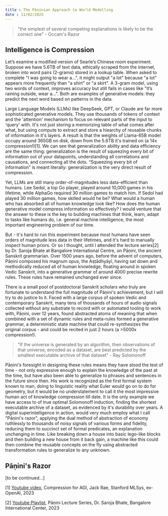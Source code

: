 ```yaml
---
title : The Pāṇinian Approach to World Modelling
date : 11/02/2025
---
```

> "the simplest of several competing explanations is likely to be the correct one" - Occam's Razor

## Intelligence is Compression

Let’s examine a modified version of Searle’s Chinese room experiment. Suppose we have 5.6TB of text data, ethically scraped from the internet, broken into word pairs (2-grams) stored in a lookup table. When asked to complete "I was going to wear a...", it might output "a lot" because "a lot" appears more frequently than "a shirt" or "a skirt". A 3-gram model, using two words of context, improves accuracy but still fails in cases like "It’s raining outside, wear a...". Both are examples of generative models: they predict the next word based on patterns in the data.

Large Language Models (LLMs) like DeepSeek, GPT, or Claude are far more sophisticated generative models. They use thousands of tokens of context and the 'attention' mechanism to focus on relevant parts of the input to 'query' with.  It's not just storing a memorizing table of what comes after what, but using compute to extract and store a hiearchy of reusable chunks of information in it's layers. A result is that the weights of Llama-65B model occupy around 365GB on disk, down from the 5.6TB it's trained on (a 14x compression!)[1]. We can see that generalization ability and data efficiency are the same thing: generalization is the result of squeezing every bit of information out of your datapoints, understanding all correlations and causations, and connecting all the dots. “Squeezing every bit of information” is meant literally: generalization is the very direct result of compression. 

Yet, LLMs are still many order-of-magnitudes less data-efficient than humans. Lee Sedol, a top Go player, played around 10,000 games in his lifetime, while AlphaGo required 30 million games to match him. If Sedol had played 30 million games, how skilled would he be? What would a human who has absorbed all of human knowledge look like? How does the human generative model compress information so effectively? I would venture that the answer to these is the key to building machines that think, learn, adapt to tasks like humans do, i.e. general machine intelligence, the most important engineering problem of our time.

But - it's hard to run this experiment because most humans have seen orders of magnitude less data in their lifetimes, and it's hard to manually inspect human priors. Or so I thought, until I attended the lecture series[2] by Dr. Saroja Bhate at Bangalore International Centre, on Pāṇini, the ancient Sanskrit grammarian. Over 1500 years ago, before the advent of computers, Pāṇini composed his magnum opus, the Aṣṭādhyāyī, having sat down and methodically reduced all of human knowledge, floating around in spoken Vedic Sanskrit, into a generative grammar of around 4000 precise rewrite rules. These rules have remained unchanged ever since.

There is a small pool of postdoctoral Sanskrit scholars who truly are fortunate to understand the full magnitude of Pāṇini's achievement, but I will try to do justice to it. Faced with a large corpus of spoken Vedic and contemporary Sanskrit, many tens of thousands of hours of audio signals collected without any substrate to record with or automated tooling to work with, Pāṇini, over 12 years, found abstracted atoms of meaning that when combined with a set of dynamic rules and meta-rules formed a generative grammar, a deterministic state machine that could re-synthesizes the original corpus - and could be recited in just 2 hours (a >5000x compression!).  

> "If the universe is generated by an algorithm, then observations of that universe, encoded as a dataset, are best predicted by the smallest executable archive of that dataset" - Ray Solomonoff

Pāṇini's foresight in designing these rules means they have stood the test of time - not only expressive enough to explain the knowledge of the past at the time, but have also been able to generalize to phrases and sentences in the future since then. His work is recognized as the first formal system known to man, doing to linguistic reality what Euler would go on to do for geometry, but it would be no understatement to call it the most impressive human act of knowledge compression till date. It is the only example we have access to of true optimal Solomonoff induction, finding the shortest executable archive of a dataset, as evidenced by it's durability over years. A digital superintelligence in action, would very much employ what I call "Pāṇini's razor", applying the dual method of abstraction of economy ruthlessly to thousands of noisy signals of various forms and fidelity, reducing them to succinct set of formal predicates, an explanation unchanging in time. Like breaking down a house into basic lego-like blocks and then building a new house from it back gain, a machine like this could then combine the reusable concepts on the fly using abstracted transformation rules to generalize to any unknown. 

## Pāṇini's Razor

[to be continued...]

[1] [Youtube video](https://www.youtube.com/watch?v=dO4TPJkeaaU), Compression for AGI, Jack Rae, Stanford MLSys, ex-OpenAI, 2023

[2] [Youtube Playlist](https://www.youtube.com/playlist?list=PLsAPTmdVuspykLNnjs1_zQKRMqRRfDr2R), Pāṇini Lecture Series, Dr. Saroja Bhate, Bangalore International Center, 2023

